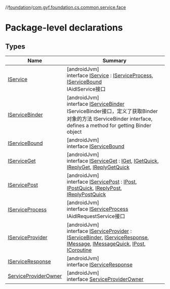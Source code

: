 //[foundation](../../index.md)/[com.gyf.foundation.cs.common.service.face](index.md)

# Package-level declarations

## Types

| Name | Summary |
|---|---|
| [IService](-i-service/index.md) | [androidJvm]<br>interface [IService](-i-service/index.md) : [IServiceProcess](-i-service-process/index.md), [IServiceBound](-i-service-bound/index.md)<br>IAidlService接口 |
| [IServiceBinder](-i-service-binder/index.md) | [androidJvm]<br>interface [IServiceBinder](-i-service-binder/index.md)<br>IServiceBinder接口，定义了获取Binder对象的方法 IServiceBinder interface, defines a method for getting Binder object |
| [IServiceBound](-i-service-bound/index.md) | [androidJvm]<br>interface [IServiceBound](-i-service-bound/index.md) |
| [IServiceGet](-i-service-get/index.md) | [androidJvm]<br>interface [IServiceGet](-i-service-get/index.md) : [IGet](../com.gyf.foundation.cs.common.face/-i-get/index.md), [IGetQuick](../com.gyf.foundation.cs.common.face/-i-get-quick/index.md), [IReplyGet](../com.gyf.foundation.cs.common.face/-i-reply-get/index.md), [IReplyGetQuick](../com.gyf.foundation.cs.common.face/-i-reply-get-quick/index.md) |
| [IServicePost](-i-service-post/index.md) | [androidJvm]<br>interface [IServicePost](-i-service-post/index.md) : [IPost](../com.gyf.foundation.cs.common.face/-i-post/index.md), [IPostQuick](../com.gyf.foundation.cs.common.face/-i-post-quick/index.md), [IReplyPost](../com.gyf.foundation.cs.common.face/-i-reply-post/index.md), [IReplyPostQuick](../com.gyf.foundation.cs.common.face/-i-reply-post-quick/index.md) |
| [IServiceProcess](-i-service-process/index.md) | [androidJvm]<br>interface [IServiceProcess](-i-service-process/index.md)<br>IAidlRequestService接口 |
| [IServiceProvider](-i-service-provider/index.md) | [androidJvm]<br>interface [IServiceProvider](-i-service-provider/index.md) : [IServiceBinder](-i-service-binder/index.md), [IServiceResponse](-i-service-response/index.md), [IMessage](../com.gyf.foundation.cs.common.face/-i-message/index.md), [IMessageQuick](../com.gyf.foundation.cs.common.face/-i-message-quick/index.md), [IPost](../com.gyf.foundation.cs.common.face/-i-post/index.md), [ICoroutine](../com.gyf.foundation.ext.coroutine/-i-coroutine/index.md) |
| [IServiceResponse](-i-service-response/index.md) | [androidJvm]<br>interface [IServiceResponse](-i-service-response/index.md) |
| [ServiceProviderOwner](-service-provider-owner/index.md) | [androidJvm]<br>interface [ServiceProviderOwner](-service-provider-owner/index.md) |
